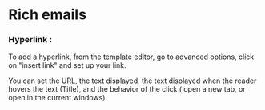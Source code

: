 # Rich emails

### Hyperlink :

To add a hyperlink, from the template editor, go to advanced options, click on "insert link" and set up your link.

You can set the URL, the text displayed, the text displayed when the reader hovers the text (Title), and the behavior of the click ( open a new tab, or open in the current windows).

